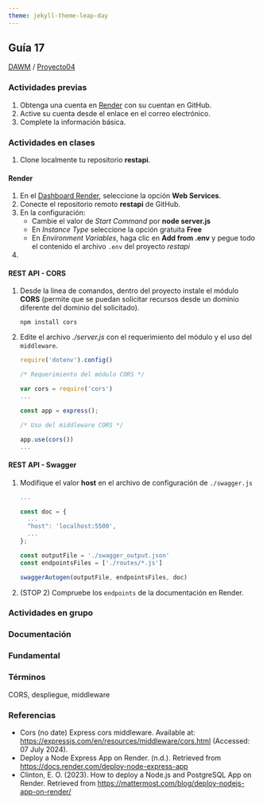 ```yaml
---
theme: jekyll-theme-leap-day
---
```


<style type="text/css" media="screen">
  details {
    margin: 5% 0%;
    padding: 2%;
    border: dashed 2px black;
    border-radius: 11px;
    box-shadow: 5px 5px 15px rgba(0, 0, 0, 0.3);
  }

  details div {
    color: lightseagreen;
    font-weight: bold;
    cursor: pointer;
    text-align: center;
  }

  img.description {
    width: 50%;
    text-align: center;
    margin: 0 25%;
  }
</style>

## Guía 17

[DAWM](/DAWM/) / [Proyecto04](/DAWM/proyectos/2024/proyecto04)

### Actividades previas

1. Obtenga una cuenta en [Render](https://render.com/) con su cuentan en GitHub.
2. Active su cuenta desde el enlace en el correo electrónico.
3. Complete la información básica.

### Actividades en clases

1. Clone localmente tu repositorio **restapi**.

#### Render

1. En el [Dashboard Render](https://dashboard.render.com/), seleccione la opción **Web Services**.
2. Conecte el repositorio remoto **restapi** de GitHub.
3. En la configuración:
    + Cambie el valor de _Start Command_ por **node server.js**
    + En _Instance Type_ seleccione la opción gratuita **Free**
    + En _Environment Variables_, haga clic en **Add from .env** y pegue todo el contenido el archivo `.env` del proyecto _restapi_ 
4. 

#### REST API - CORS

1. Desde la línea de comandos, dentro del proyecto instale el módulo **CORS** (permite que se puedan solicitar recursos desde un dominio diferente del dominio del solicitado).

    ```command
    npm install cors
    ```

3. Edite el archivo _./server.js_ con el requerimiento del módulo y el uso del `middleware`.

    ```typescript
    require('dotenv').config()

    /* Requerimiento del módulo CORS */

    var cors = require('cors')
    ...

    const app = express();

    /* Uso del middleware CORS */

    app.use(cors())
    ...
    ```` 


#### REST API - Swagger

1. Modifique el valor **host** en el archivo de configuración de `./swagger.js`

    ```typescript
    ...

    const doc = {
      ...
      "host": 'localhost:5500',
      ...
    };

    const outputFile = './swagger_output.json'
    const endpointsFiles = ['./routes/*.js']

    swaggerAutogen(outputFile, endpointsFiles, doc)
    ```

4. (STOP 2) Compruebe los `endpoints` de la documentación en Render.


### Actividades en grupo

### Documentación

### Fundamental

### Términos

CORS, despliegue, middleware

### Referencias

* Cors (no date) Express cors middleware. Available at: https://expressjs.com/en/resources/middleware/cors.html (Accessed: 07 July 2024). 
* Deploy a Node Express App on Render. (n.d.). Retrieved from https://docs.render.com/deploy-node-express-app
* Clinton, E. O. (2023). How to deploy a Node.js and PostgreSQL App on Render. Retrieved from https://mattermost.com/blog/deploy-nodejs-app-on-render/